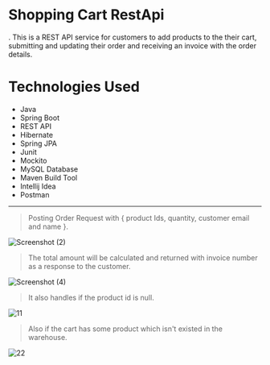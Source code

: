 # Shopping Cart RestApi

. This is a REST API service for customers to add products to the their cart, submitting and updating their order and receiving an invoice with the order details. 

# Technologies Used
* Java                                                                                                                                                      
* Spring Boot
* REST API
* Hibernate
* Spring JPA
* Junit
* Mockito
* MySQL Database
* Maven Build Tool
* Intellij Idea
* Postman

***

> Posting Order Request with { product Ids, quantity, customer email and name }.

![Screenshot (2)](https://user-images.githubusercontent.com/77440941/211189277-f4a3ee11-cb43-4f94-b7ab-46676478bf18.png)

> The total amount will be calculated and returned with invoice number as a response to the customer.

![Screenshot (4)](https://user-images.githubusercontent.com/77440941/211189363-cb88b0fe-af74-4209-994b-3bdb50bb7b93.png)


> It also handles if the product id is null.

![11](https://user-images.githubusercontent.com/77440941/212068401-02cc7d55-af69-499d-8601-9bda50664ac2.png)


> Also if the cart has some product which isn't existed in the warehouse.

![22](https://user-images.githubusercontent.com/77440941/212068854-a0e771e5-be4a-4a91-8cdf-e5cd74205a99.png)
